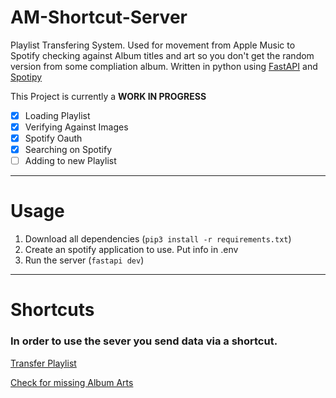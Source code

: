 # AM-Shortcut-Server
Playlist Transfering System. Used for movement from Apple Music to Spotify checking against Album titles and art so you don't get the random version from some compliation album.
Written in python using [FastAPI](https://fastapi.tiangolo.com/) and [Spotipy](https://github.com/spotipy-dev/spotipy)

This Project is currently a **WORK IN PROGRESS**

- [X] Loading Playlist
- [X] Verifying Against Images
- [X] Spotify Oauth
- [X] Searching on Spotify
- [ ] Adding to new Playlist

---

# Usage


1. Download all dependencies (``pip3 install -r requirements.txt``)
2. Create an spotify application to use. Put info in .env
3. Run the server (``fastapi dev``)
---

# Shortcuts
### In order to use the sever you send data via a shortcut.

[Transfer Playlist]()

[Check for missing Album Arts]()
